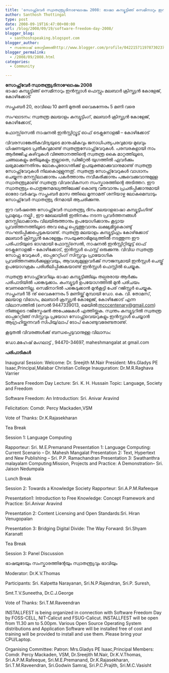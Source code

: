 ```yaml
---
title: 'സോഫ്റ്റ്‌വേര്‍ സ്വാതന്ത്ര്യദിനാഘോഷം 2008: ഭാഷാ കമ്പ്യൂട്ടിങ്ങ് സെമിനാറും ഇന്‍സ്റ്റാള്‍ ഫെസ്റ്റും'
author: Santhosh Thottingal
type: post
date: 2008-09-19T16:47:00+00:00
url: /blog/2008/09/19/software-freedom-day-2008/
blogger_blog:
  - santhoshspeaking.blogspot.com
blogger_author:
  - സന്തോഷ് തോട്ടിങ്ങല്‍http://www.blogger.com/profile/04221571197873023782noreply@blogger.com
blogger_permalink:
  - /2008/09/2008.html
categories:
  - Community

---
```

<span style="font-weight: bold;">സോഫ്റ്റ്‌വേര്‍ സ്വാതന്ത്ര്യദിനാഘോഷം 2008<br /></span>ഭാഷാ കമ്പ്യൂട്ടിങ്ങ് സെമിനാറും ഇന്‍സ്റ്റാള്‍ ഫെസ്റ്റും
മലബാര്‍ ക്രിസ്ത്യന്‍ കോളേജ്, കോഴിക്കോട്

സപ്തംബര്‍ 20, രാവിലെ 10 മണി മുതല്‍ വൈകുന്നേരം 5 മണി വരെ

സംഘാടനം: സ്വതന്ത്ര മലയാളം കമ്പ്യൂട്ടിംഗ്, മലബാര്‍ ക്രിസ്ത്യന്‍ കോളേജ്, കോഴിക്കോട്,

ഫോസ്സ്‌സെല്‍ നാഷനല്‍ ഇന്‍സ്റ്റിറ്റ്യൂട്ട് ഓഫ് ടെക്ലനോളജി &#8211; കോഴിക്കോട്

വിവരസാങ്കേതികവിദ്യയുടെ മാനുഷികവും ജനാധിപത്യപരവുമായ മുഖവും ധിഷണയുടെ പ്രതീകവുമാണു് സ്വതന്ത്രസോഫ്റ്റ്‌വേറുകള്‍. പരമ്പരകളായി നാം ആര്‍ജ്ജിച്ച കഴിവുകള്‍ വിജ്ഞാനത്തിന്റെ സ്വതന്ത്ര കൈ മാറ്റത്തിലൂടെ, ചങ്ങലകളും മതിലുകളും ഇല്ലാതെ, ഡിജിറ്റല്‍ യുഗത്തില്‍ ഏവര്‍ക്കും ലഭ്യമാക്കുന്നതിനും ലോകപുരോഗതിക്കു് ഉപയുക്തമാക്കുവാനുമാണു് സ്വതന്ത്ര സോഫ്റ്റ്‌വേറുകള്‍ നിലകൊള്ളുന്നതു്. സ്വതന്ത്ര സോഫ്റ്റ്‌വേറുകള്‍ വാഗ്ദാനം ചെയ്യുന്ന മനസ്സിലാക്കാനും പകര്‍ത്താനും നവീകരിക്കാനും പങ്കുവെക്കുവാനുമുള്ള സ്വാതന്ത്ര്യമാണു് സ്വതന്ത്ര വിവരവികസന സംസ്കാരത്തിന്റെ അടിത്തറ. ഈ സ്വാതന്ത്ര്യം പൊതുജനമദ്ധ്യത്തിലേക്കു് കൊണ്ടു വരുവാനും പ്രചരിപ്പിക്കാനുമായി ഓരോ വര്‍ഷവും സപ്തംബര്‍ മാസ ത്തിലെ മൂന്നാമത് ശനിയാഴ്ച ലോകമെമ്പാടും സോഫ്റ്റ്‌വേര്‍ സ്വാതന്ത്ര്യ ദിനമായി ആചരിക്കുന്നു.

ഈ വര്‍ഷത്തെ സോഫ്റ്റ്‌വേര്‍ സ്വാതന്ത്ര്യ ദിനം മലയാളഭാഷാ കമ്പ്യൂട്ടിംഗിനു് പ്രാമുഖ്യം നല്കി , ഈ മേഖലയില്‍ ഇതിനകം നടന്ന പ്രവര്‍ത്തനങ്ങള്‍ മനസ്സിലാക്കാനും വിലയിരുത്താനും ഉപയോഗിക്കാനും കൂട്ടായ പ്രവര്ത്തനത്തിലൂടെ അവ മെച്ച പ്പെടുത്തുവാനും ലക്ഷ്യമിട്ടുകൊണ്ടു് സംഘടിപ്പിക്കപ്പെടുകയാണു്. സ്വതന്ത്ര മലയാളം കമ്പ്യൂട്ടിംഗും കോഴിക്കോട് മലബാര്‍ ക്രിസ്ത്യന്‍ കോളേജും സംയുക്താഭിമുഖ്യത്തില്‍ നടത്തുന്ന ഈ പരിപാടിയുടെ ഭാഗമായി ഫോസ്സ്‌സെല്‍, നാഷനല്‍ ഇന്‍സ്റ്റിറ്റിയൂട്ട് ഓഫ് ടെക്ലനോളജി &#8211; കോഴിക്കോട്, ഇന്‍സ്റ്റള്‍ ഫെസ്റ്റ് ഒരുക്കുന്നു. വിവിധ സ്വതന്ത്ര സോഫ്റ്റു വേറുകള്‍ , ഓപ്പറേറ്റിംഗ് സിസ്റ്റവും പ്രായോഗിക പ്രവര്ത്തനങ്ങള്‍ക്കുള്ളവയും, ആവശ്യമുള്ളവര്‍ക്കു് സൗജന്യമായി ഇന്‍സ്റ്റള്‍ ചെയ്തു് ഉപയോഗക്രമം പരിശീലിപ്പിക്കുകയാണു് ഇന്‍സ്റ്റള്‍ ഫെസ്റ്റില്‍ ചെയ്യുക.

സ്വതന്ത്ര സോഫ്റ്റ്‌വേറിലും ഭാഷാ കമ്പ്യൂട്ടിങ്ങിലും തല്പരരായ ആര്‍ക്കും പരിപാടിയില്‍ പങ്കെടുക്കാം. കംമ്പ്യൂട്ടര്‍ ഉപയോഗത്തില്‍ മുന്‍ പരിചയം വേണമെന്നില്ല. സെമിനാറില്‍ പങ്കെടുക്കാന്‍ മുന്‍കൂട്ടി പേര് റജിസ്റ്റര്‍ ചെയ്യുക. സപ്തംമ്പര്‍ 18 നു് വൈകുന്നേരം 5 മണിയ്ക്കു് മുമ്പായി ഡോ. കെ. വി. തോമസ്, മലയാള വിഭാഗം, മലബാര്‍ ക്രസ്ത്യന്‍ കോളേജ്, കോഴിക്കോട് എന്ന വിലാസത്തില്‍ (സെല്‍ 9447339013, മെയില്‍:mcccentenary@gmail.com) നിങ്ങളുടെ റജിസ്ട്രേഷന്‍ അപേക്ഷകള്‍ എത്തിയ്ക്കുക. സ്വന്തം കമ്പ്യൂട്ടറില്‍ സ്വതന്ത്ര ഓപ്പറേറ്റിങ്ങ് സിസ്റ്റവും പ്രയോഗ സോഫ്റ്റ്‌വെയറുകളും ഇന്‍സ്റ്റാള്‍ ചെയ്യാന്‍ ആഗ്രഹിയ്ക്കുന്നവര്‍ സിപിയു/ലാപ് ടോപ് കൊണ്ടുവരേണ്ടതാണു്.

കൂടുതല്‍ വിവരങ്ങള്‍ക്കു് ബന്ധപ്പെടുവാനുള്ള വിലാസം:

ഡോ.മഹേഷ് മംഗലാട്ട് , 94470-34697, maheshmangalat at gmail.com

<span style="font-weight: bold;">പരിപാടികള്‍ </span>

Inaugural Session:
Welcome: Dr. Sreejith M.Nair
President: Mrs.Gladys PE Isaac,Principal,Malabar Christian College
Inauguration: Dr.M.R.Raghava Varrier

Software Freedom Day Lecture: Sri. K. H. Hussain
Topic: Language, Society and Freedom

Software Freedom: An Introduction: Sri. Anivar Aravind

Felicitation: Comdr. Percy Mackaden,VSM

Vote of Thanks: Dr.K.Rajasekharan

Tea Break

Session 1: Language Computing

Rapporteur: Sri. M.E.Premanand
Presentation 1: Language Computing: Current Scenario – Dr. Mahesh Mangalat
Presentation 2: Text, Hypertext and New Publishing – Sri. P.P. Ramachandran
Presentation 3: Swathanthra malayalam Computing:Mission, Projects and Practice:
A Demonstration– Sri. Jaison Nedumpala

Lunch Break

Session 2: Towards a Knowledge Society
Rapporteur: Sri.A.P.M.Rafeeque

Presentation1: Introduction to Free Knowledge: Concept Framework
and Practice: Sri.Anivar Aravind

Presentation 2: Content Licensing and Open Standards:Sri. Hiran Venugopalan

Presentation 3: Bridging Digital Divide: The Way Forward: Sri.Shyam Karanatt

Tea Break

Session 3: Panel Discussion

ഭാഷയുടേയും സംസ്കാരത്തിന്റേയും സ്വാതന്ത്ര്യവും ഭാവിയും

Moderator: Dr.K.V.Thomas

Participants: Sri. Kalpetta Narayanan, Sri.N.P.Rajendran, Sri.P. Suresh,

Smt.T.V.Suneetha, Dr.C.J.George

Vote of Thanks: Sri.T.M.Raveendran

INSTALLFEST is being organized in connection with Software Freedom Day by FOSS-CELL, NIT-Calicut and FSUG-Calicut.
INSTALLFEST will be open from 11.30 am to 5.00pm.
Various Open Source Operating System distributions and Application Software will be installed free of cost and training will be provided to install and use them. Please bring your CPU/Laptop.

Organising Committee:
Patron: Mrs.Gladys PE Isaac,Principal
Members: Comdr. Percy Mackaden, VSM, Dr.Sreejith M.Nair,
Dr.K.V.Thomas, Sri.A.P.M.Rafeeque, Sri.M.E.Premanand,
Dr.K.Rajasekharan, Sri.T.M.Raveendran, Sri.Godwin Samraj,
Sri.P.C.Prajith, Sri.M.C.Vasisht